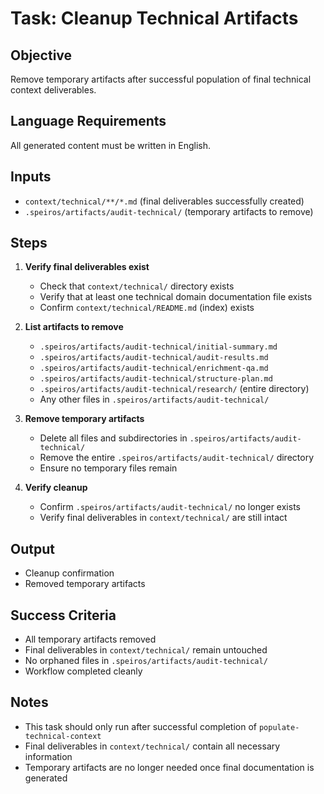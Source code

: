 # Task: Cleanup Technical Artifacts

## Objective

Remove temporary artifacts after successful population of final technical context deliverables.

## Language Requirements

All generated content must be written in English.

## Inputs

- `context/technical/**/*.md` (final deliverables successfully created)
- `.speiros/artifacts/audit-technical/` (temporary artifacts to remove)

## Steps

1. **Verify final deliverables exist**
   - Check that `context/technical/` directory exists
   - Verify that at least one technical domain documentation file exists
   - Confirm `context/technical/README.md` (index) exists

2. **List artifacts to remove**
   - `.speiros/artifacts/audit-technical/initial-summary.md`
   - `.speiros/artifacts/audit-technical/audit-results.md`
   - `.speiros/artifacts/audit-technical/enrichment-qa.md`
   - `.speiros/artifacts/audit-technical/structure-plan.md`
   - `.speiros/artifacts/audit-technical/research/` (entire directory)
   - Any other files in `.speiros/artifacts/audit-technical/`

3. **Remove temporary artifacts**
   - Delete all files and subdirectories in `.speiros/artifacts/audit-technical/`
   - Remove the entire `.speiros/artifacts/audit-technical/` directory
   - Ensure no temporary files remain

4. **Verify cleanup**
   - Confirm `.speiros/artifacts/audit-technical/` no longer exists
   - Verify final deliverables in `context/technical/` are still intact

## Output

- Cleanup confirmation
- Removed temporary artifacts

## Success Criteria

- All temporary artifacts removed
- Final deliverables in `context/technical/` remain untouched
- No orphaned files in `.speiros/artifacts/audit-technical/`
- Workflow completed cleanly

## Notes

- This task should only run after successful completion of `populate-technical-context`
- Final deliverables in `context/technical/` contain all necessary information
- Temporary artifacts are no longer needed once final documentation is generated

